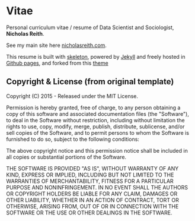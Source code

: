 
# Vitae

Personal curriculum vitae / resume of Data Scientist and Sociologist, **Nicholas Reith**.

See my main site here [nicholasreith.com](https://www.nicholasreith.com).

This resume is built with [skeleton](http://getskeleton.com/), powered by [Jekyll](http://jekyllrb.com/) and freely
hosted in [Github pages](https://pages.github.com/), and forked from this [theme](https://biomadeira.github.io/vitae)

## Copyright & License (from original template)

Copyright (C) 2015 - Released under the MIT License.

Permission is hereby granted, free of charge, to any person obtaining a copy of this software and associated documentation files (the "Software"), to deal in the Software without restriction, including without limitation the rights to use, copy, modify, merge, publish, distribute, sublicense, and/or sell copies of the Software, and to permit persons to whom the Software is furnished to do so, subject to the following conditions:

The above copyright notice and this permission notice shall be included in all copies or substantial portions of the Software.

THE SOFTWARE IS PROVIDED "AS IS", WITHOUT WARRANTY OF ANY KIND, EXPRESS OR IMPLIED, INCLUDING BUT NOT LIMITED TO THE WARRANTIES OF MERCHANTABILITY, FITNESS FOR A PARTICULAR PURPOSE AND
NONINFRINGEMENT. IN NO EVENT SHALL THE AUTHORS OR COPYRIGHT HOLDERS BE LIABLE FOR ANY CLAIM, DAMAGES OR OTHER LIABILITY, WHETHER IN AN ACTION OF CONTRACT, TORT OR OTHERWISE, ARISING FROM, OUT OF OR IN CONNECTION WITH THE SOFTWARE OR THE USE OR OTHER DEALINGS IN THE SOFTWARE.

